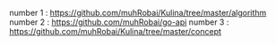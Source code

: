 number 1 : https://github.com/muhRobai/Kulina/tree/master/algorithm
number 2 : https://github.com/muhRobai/go-api
number 3 : https://github.com/muhRobai/Kulina/tree/master/concept